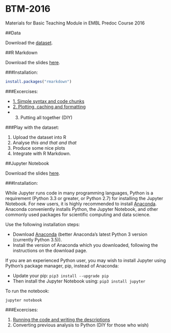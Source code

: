 # BTM-2016
Materials for Basic Teaching Module in EMBL Predoc Course 2016

##Data

Download the [dataset](https://github.com/nvolkova/btm-2016/blob/master/dataset.csv).

##R Markdown

Download the slides [here](https://github.com/nvolkova/btm-2016/blob/master/RM-slides.pdf).

###Installation:
```r
install.packages("rmarkdown")
```

###Excercises:
- [1. Simple syntax and code chunks](https://github.com/nvolkova/btm-2016/blob/master/RM-excecises/ex1.Rmd?raw=TRUE)
- [2. Plotting, caching and formatting](https://github.com/nvolkova/btm-2016/blob/master/RM-excecises/ex2.Rmd?raw=TRUE)
- 3. Putting all together (DIY)

###Play with the dataset:
1. Upload the dataset into R
2. Analyse *this and that and that*
3. Produce some nice plots
4. Integrate with R Markdown.

##Jupyter Notebook

Download the slides [here](https://github.com/nvolkova/btm-2016/blob/master/JN-slides.pdf).

###Installation:

While Jupyter runs code in many programming languages, Python is a requirement (Python 3.3 or greater, or Python 2.7) for installing the Jupyter Notebook. For new users, it is highly recommended to install [Anaconda](https://www.continuum.io/downloads). Anaconda conveniently installs Python, the Jupyter Notebook, and other commonly used packages for scientific computing and data science.

Use the following installation steps:
- Download [Anaconda](https://www.continuum.io/downloads) (better Anaconda’s latest Python 3 version (currently Python 3.5)).
- Install the version of Anaconda which you downloaded, following the instructions on the download page.

If you are an experienced Python user, you may wish to install Jupyter using Python’s package manager, pip, instead of Anaconda:
- Update your pip: `pip3 install --upgrade pip`
- Then install the Jupyter Notebook using: `pip3 install jupyter`

To run the notebook:
```
jupyter notebook
```
###Excercises:
1. [Running the code and writing the descriptions](https://github.com/nvolkova/btm-2016/blob/master/JN-excercises/RunningCode.ipynb?raw=TRUE)
2. Converting previous analysis to Python (DIY for those who wish)
